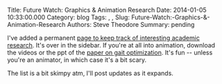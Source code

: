 Title: Future Watch: Graphics & Animation Research
Date: 2014-01-05 10:33:00.000
Category: blog
Tags: , , 
Slug: Future-Watch:-Graphics-&-Animation-Research
Authors: Steve Theodore
Summary: pending

I've added a permanent [page to keep track of interesting academic research](http://techartsurvival.blogspot.com/p/interesting-graphics-and-animation.html). It's over in the sidebar.  If you're at all into animation, download the videos or the ppt of the [paper on gait optimization](http://grail.cs.washington.edu/projects/animal-morphology/s2009/). It's fun -- unless you're an animator, in which case it's a bit scary.   
  
  
  
The list is a bit skimpy atm, I'll post updates as it expands.  
  
  


